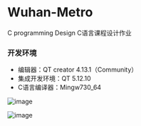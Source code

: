 # Wuhan-Metro
C programming Design
C语言课程设计作业
### 开发环境
- 编辑器：QT creator 4.13.1（Community）
-	集成开发环境：QT 5.12.10
-	C语言编译器：Mingw730_64

![image](https://user-images.githubusercontent.com/52913141/112083145-7a325500-8bc1-11eb-99fa-1a1bb9c45c62.png)

![image](https://user-images.githubusercontent.com/52913141/112083367-da28fb80-8bc1-11eb-8804-031d9f29a4ea.png)
